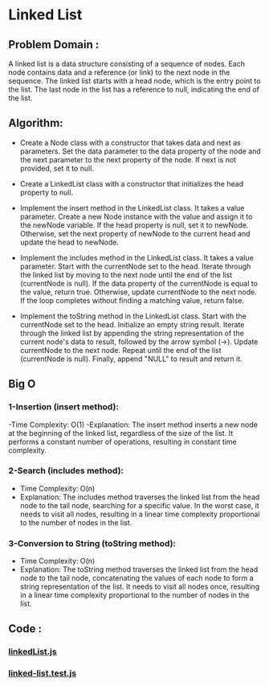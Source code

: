 # Linked List

## Problem Domain :
A linked list is a data structure consisting of a sequence of nodes. Each node contains data and a reference (or link) to the next node in the sequence. The linked list starts with a head node, which is the entry point to the list. The last node in the list has a reference to null, indicating the end of the list.

## Algorithm:

- Create a Node class with a constructor that takes data and next as parameters. Set the data parameter to the data property of the node and the next parameter to the next property of the node. If next is not provided, set it to null.

- Create a LinkedList class with a constructor that initializes the head property to null.

- Implement the insert method in the LinkedList class. It takes a value parameter. Create a new Node instance with the value and assign it to the newNode variable. If the head property is null, set it to newNode. Otherwise, set the next property of newNode to the current head and update the head to newNode.

- Implement the includes method in the LinkedList class. It takes a value parameter. Start with the currentNode set to the head. Iterate through the linked list by moving to the next node until the end of the list (currentNode is null). If the data property of the currentNode is equal to the value, return true. Otherwise, update currentNode to the next node. If the loop completes without finding a matching value, return false.

- Implement the toString method in the LinkedList class. Start with the currentNode set to the head. Initialize an empty string result. Iterate through the linked list by appending the string representation of the current node's data to result, followed by the arrow symbol (->). Update currentNode to the next node. Repeat until the end of the list (currentNode is null). Finally, append "NULL" to result and return it.

## Big O 
### 1-Insertion (insert method):

-Time Complexity: O(1)
-Explanation: The insert method inserts a new node at the beginning of the linked list, regardless of the size of the list. It performs a constant number of operations, resulting in constant time complexity.

### 2-Search (includes method):

- Time Complexity: O(n)
- Explanation: The includes method traverses the linked list from the head node to the tail node, searching for a specific value. In the worst case, it needs to visit all nodes, resulting in a linear time complexity proportional to the number of nodes in the list.

### 3-Conversion to String (toString method):

- Time Complexity: O(n)
- Explanation: The toString method traverses the linked list from the head node to the tail node, concatenating the values of each node to form a string representation of the list. It needs to visit all nodes once, resulting in a linear time complexity proportional to the number of nodes in the list.
  
## Code : 
### [linkedList.js](https://github.com/BasharIrani23/data-structures-and-algorithms/blob/main/javascript/linked-list/index.js)
### [linked-list.test.js](https://github.com/BasharIrani23/data-structures-and-algorithms/blob/main/javascript/linked-list/__tests__/linked-list.test.js)
